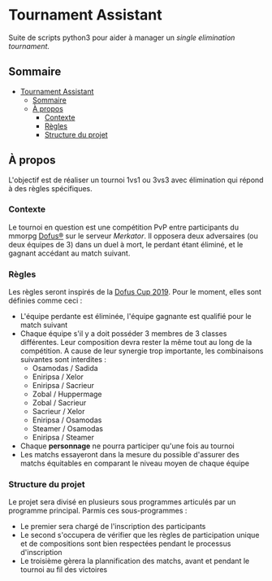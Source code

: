 # Tournament Assistant
Suite de scripts python3 pour aider à manager un *single elimination tournament.*
## Sommaire
- [Tournament Assistant](#tournament-assistant)
	- [Sommaire](#sommaire)
	- [À propos](#à-propos)
		- [Contexte](#contexte)
		- [Règles](#règles)
		- [Structure du projet](#structure-du-projet)
## À propos
L'objectif est de réaliser un tournoi 1vs1 ou 3vs3 avec élimination qui répond à des règles spécifiques.
### Contexte
Le tournoi en question est une compétition PvP entre participants du mmorpg [Dofus®](https://www.dofus.com/) sur le serveur *Merkator*. Il opposera deux adversaires (ou deux équipes de 3) dans un duel à mort, le perdant étant éliminé, et le gagnant accédant au match suivant.
### Règles
Les règles seront inspirés de la [Dofus Cup 2019](https://dofus.jeuxonline.info/actualite/56994/introduction-dofus-cup-2019). Pour le moment, elles sont définies comme ceci :
- L'équipe perdante est éliminée, l'équipe gagnante est qualifié pour le match suivant
- Chaque équipe s'il y a doit posséder 3 membres de 3 classes différentes. Leur composition devra rester la même tout au long de la compétition. A cause de leur synergie trop importante, les combinaisons suivantes sont interdites :
  - Osamodas / Sadida
  - Eniripsa / Xelor
  - Eniripsa / Sacrieur
  - Zobal / Huppermage
  - Zobal / Sacrieur
  - Sacrieur / Xelor
  - Eniripsa / Osamodas
  - Steamer / Osamodas
  - Eniripsa / Steamer
- Chaque **personnage** ne pourra participer qu'une fois au tournoi
- Les matchs essayeront dans la mesure du possible d'assurer des matchs équitables en comparant le niveau moyen de chaque équipe
### Structure du projet
Le projet sera divisé en plusieurs sous programmes articulés par un programme principal. Parmis ces sous-programmes :
- Le premier sera chargé de l'inscription des participants
- Le second s'occupera de vérifier que les règles de participation unique et de compositions sont bien respectées pendant le processus d'inscription
- Le troisième gèrera la plannification des matchs, avant et pendant le tournoi au fil des victoires
